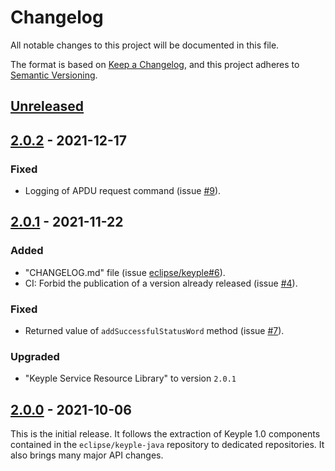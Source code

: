 # Changelog
All notable changes to this project will be documented in this file.

The format is based on [Keep a Changelog](https://keepachangelog.com/en/1.0.0/),
and this project adheres to [Semantic Versioning](https://semver.org/spec/v2.0.0.html).

## [Unreleased]

## [2.0.2] - 2021-12-17
### Fixed
- Logging of APDU request command (issue [#9]).

## [2.0.1] - 2021-11-22
### Added
- "CHANGELOG.md" file (issue [eclipse/keyple#6]).
- CI: Forbid the publication of a version already released (issue [#4]).
### Fixed
- Returned value of `addSuccessfulStatusWord` method (issue [#7]).
### Upgraded
- "Keyple Service Resource Library" to version `2.0.1`

## [2.0.0] - 2021-10-06
This is the initial release.
It follows the extraction of Keyple 1.0 components contained in the `eclipse/keyple-java` repository to dedicated repositories.
It also brings many major API changes.

[unreleased]: https://github.com/eclipse/keyple-card-generic-java-lib/compare/2.0.2...HEAD
[2.0.2]: https://github.com/eclipse/keyple-card-generic-java-lib/compare/2.0.1...2.0.2
[2.0.1]: https://github.com/eclipse/keyple-card-generic-java-lib/compare/2.0.0...2.0.1
[2.0.0]: https://github.com/eclipse/keyple-card-generic-java-lib/releases/tag/2.0.0

[#9]: https://github.com/eclipse/keyple-card-generic-java-lib/issues/9
[#7]: https://github.com/eclipse/keyple-card-generic-java-lib/issues/7
[#4]: https://github.com/eclipse/keyple-card-generic-java-lib/issues/4

[eclipse/keyple#6]: https://github.com/eclipse/keyple/issues/6